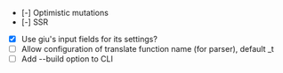 - [-] Optimistic mutations
- [-] SSR
- [x] Use giu's input fields for its settings?
- [ ] Allow configuration of translate function name (for parser), default _t
- [ ] Add --build option to CLI
